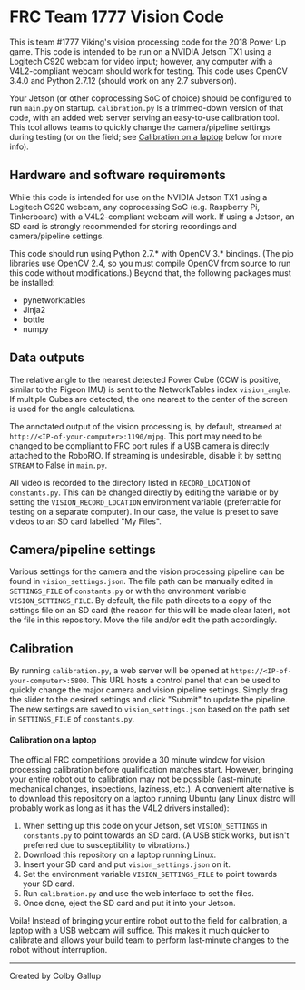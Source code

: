 # FRC Team 1777 Vision Code

This is team #1777 Viking's vision processing code for the 2018 Power Up game. This code is intended to be run on a NVIDIA Jetson TX1 using a Logitech C920 webcam for video input; however, any computer with a V4L2-compliant webcam should work for testing. This code uses OpenCV 3.4.0 and Python 2.7.12 (should work on any 2.7 subversion).

Your Jetson (or other coprocessing SoC of choice) should be configured to run `main.py` on startup. `calibration.py` is a trimmed-down version of that code, with an added web server serving an easy-to-use calibration tool. This tool allows teams to quickly change the camera/pipeline settings during testing (or on the field; see [Calibration on a laptop](#calibration-on-a-laptop) below for more info).


## Hardware and software requirements

While this code is intended for use on the NVIDIA Jetson TX1 using a Logitech C920 webcam, any coprocessing SoC (e.g. Raspberry Pi, Tinkerboard) with a V4L2-compliant webcam will work. If using a Jetson, an SD card is strongly recommended for storing recordings and camera/pipeline settings.

This code should run using Python 2.7.* with OpenCV 3.* bindings. (The pip libraries use OpenCV 2.4, so you must compile OpenCV from source to run this code without modifications.) Beyond that, the following packages must be installed:

- pynetworktables
- Jinja2
- bottle
- numpy


## Data outputs

The relative angle to the nearest detected Power Cube (CCW is positive, similar to the Pigeon IMU) is sent to the NetworkTables index `vision_angle`. If multiple Cubes are detected, the one nearest to the center of the screen is used for the angle calculations.

The annotated output of the vision processing is, by default, streamed at `http://<IP-of-your-computer>:1190/mjpg`. This port may need to be changed to be compliant to FRC port rules if a USB camera is directly attached to the RoboRIO. If streaming is undesirable, disable it by setting `STREAM` to False in `main.py`.

All video is recorded to the directory listed in `RECORD_LOCATION` of `constants.py`. This can be changed directly by editing the variable or by setting the `VISION_RECORD_LOCATION` environment variable (preferrable for testing on a separate computer). In our case, the value is preset to save videos to an SD card labelled "My Files".


## Camera/pipeline settings

Various settings for the camera and the vision processing pipeline can be found in `vision_settings.json`. The file path can be manually edited in `SETTINGS_FILE` of `constants.py` or with the environment variable `VISION_SETTINGS_FILE`. By default, the file path directs to a copy of the settings file on an SD card (the reason for this will be made clear later), not the file in this repository. Move the file and/or edit the path accordingly.


## Calibration

By running `calibration.py`, a web server will be opened at `https://<IP-of-your-computer>:5800`. This URL hosts a control panel that can be used to quickly change the major camera and vision pipeline settings. Simply drag the slider to the desired settings and click "Submit" to update the pipeline. The new settings are saved to `vision_settings.json` based on the path set in `SETTINGS_FILE` of `constants.py`.

#### Calibration on a laptop

The official FRC competitions provide a 30 minute window for vision processing calibration before qualification matches start. However, bringing your entire robot out to calibration may not be possible (last-minute mechanical changes, inspections, laziness, etc.). A convenient alternative is to download this repository on a laptop running Ubuntu (any Linux distro will probably work as long as it has the V4L2 drivers installed):

1. When setting up this code on your Jetson, set `VISION_SETTINGS` in `constants.py` to point towards an SD card. (A USB stick works, but isn't preferred due to susceptibility to vibrations.)
2. Download this repository on a laptop running Linux.
3. Insert your SD card and put `vision_settings.json` on it.
4. Set the environment variable `VISION_SETTINGS_FILE` to point towards your SD card.
5. Run `calibration.py` and use the web interface to set the files.
6. Once done, eject the SD card and put it into your Jetson.

Voila! Instead of bringing your entire robot out to the field for calibration, a laptop with a USB webcam will suffice. This makes it much quicker to calibrate and allows your build team to perform last-minute changes to the robot without interruption.

---

Created by Colby Gallup
